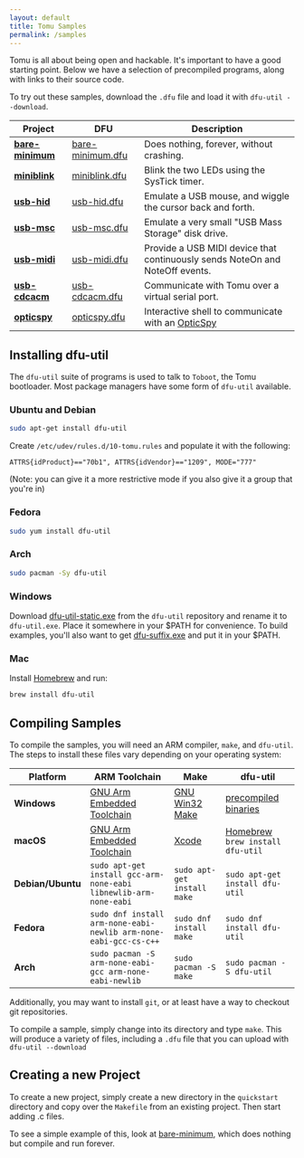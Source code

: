 ```yaml
---
layout: default
title: Tomu Samples
permalink: /samples
---
```


Tomu is all about being open and hackable.  It's important to have a good starting point.  Below we have a selection of precompiled programs, along with links to their source code.

To try out these samples, download the `.dfu` file and load it with `dfu-util --download`.

Project   | DFU | Description
---------- | -------------- | --------------
**[bare-minimum](https://github.com/im-tomu/tomu-quickstart/tree/master/bare-minimum)** | [bare-minimum.dfu](https://github.com/im-tomu/tomu-quickstart/raw/master/prebuilt/bare-minimum.dfu) | Does nothing, forever, without crashing.
**[miniblink](https://github.com/im-tomu/tomu-quickstart/tree/master/miniblink)** | [miniblink.dfu](https://github.com/im-tomu/tomu-quickstart/raw/master/prebuilt/miniblink.dfu) | Blink the two LEDs using the SysTick timer.
**[usb-hid](https://github.com/im-tomu/tomu-quickstart/tree/master/usb-hid)** | [usb-hid.dfu](https://github.com/im-tomu/tomu-quickstart/raw/master/prebuilt/usb-hid.dfu) | Emulate a USB mouse, and wiggle the cursor back and forth.
**[usb-msc](https://github.com/im-tomu/tomu-quickstart/tree/master/usb-msc)** | [usb-msc.dfu](https://github.com/im-tomu/tomu-quickstart/raw/master/prebuilt/usb-msc.dfu) | Emulate a very small "USB Mass Storage" disk drive.
**[usb-midi](https://github.com/im-tomu/tomu-quickstart/tree/master/usb-midi)** | [usb-midi.dfu](https://github.com/im-tomu/tomu-quickstart/raw/master/prebuilt/usb-midi.dfu) | Provide a USB MIDI device that continuously sends NoteOn and NoteOff events.
**[usb-cdcacm](https://github.com/im-tomu/tomu-quickstart/tree/master/usb-cdcacm)** | [usb-cdcacm.dfu](https://github.com/im-tomu/tomu-quickstart/raw/master/prebuilt/usb-cdcacm.dfu) | Communicate with Tomu over a virtual serial port.
**[opticspy](https://github.com/im-tomu/tomu-quickstart/tree/master/opticspy)**  | [opticspy.dfu](https://github.com/im-tomu/tomu-quickstart/raw/master/prebuilt/opticspy.dfu) | Interactive shell to communicate with an [OpticSpy](http://www.grandideastudio.com/opticspy/)

## Installing dfu-util

The `dfu-util` suite of programs is used to talk to `Toboot`,
the Tomu bootloader.  Most package managers have some form of
`dfu-util` available.

### Ubuntu and Debian

````sh
sudo apt-get install dfu-util
````

Create `/etc/udev/rules.d/10-tomu.rules` and populate it with the following:

````udev
ATTRS{idProduct}=="70b1", ATTRS{idVendor}=="1209", MODE="777"
````

(Note: you can give it a more restrictive mode if you also give it a group that you're in)

### Fedora

````sh
sudo yum install dfu-util
````

### Arch

````sh
sudo pacman -Sy dfu-util
````

### Windows

Download [dfu-util-static.exe](http://dfu-util.sourceforge.net/releases/dfu-util-0.8-binaries/win32-mingw32/dfu-util-static.exe) from the `dfu-util` repository and rename it to `dfu-util.exe`.  Place it somewhere in your $PATH for convenience.  To build examples, you'll also want to get [dfu-suffix.exe](http://dfu-util.sourceforge.net/releases/dfu-util-0.8-binaries/win32-mingw32/dfu-suffix.exe) and put it in your $PATH.

### Mac

Install [Homebrew](https://brew.sh/) and run:

````sh
brew install dfu-util
````

## Compiling Samples

To compile the samples, you will need an ARM compiler, `make`, and `dfu-util`.  The steps to install these files vary depending on your operating system:

Platform   | ARM Toolchain  | Make  | dfu-util
---------- | -------------- | ----- | ----------
**Windows**    | [GNU Arm Embedded Toolchain](https://developer.arm.com/open-source/gnu-toolchain/gnu-rm/downloads) | [GNU Win32 Make](http://gnuwin32.sourceforge.net/packages/make.htm) | [precompiled binaries](http://dfu-util.sourceforge.net/releases/dfu-util-0.8-binaries/win32-mingw32/)
**macOS**      | [GNU Arm Embedded Toolchain](https://developer.arm.com/open-source/gnu-toolchain/gnu-rm/downloads) | [Xcode](https://itunes.apple.com/us/app/xcode/id497799835) | [Homebrew](https://brew.sh/) `brew install dfu-util`
**Debian/Ubuntu** | `sudo apt-get install gcc-arm-none-eabi libnewlib-arm-none-eabi` | `sudo apt-get install make` | `sudo apt-get install dfu-util`
**Fedora** | `sudo dnf install arm-none-eabi-newlib arm-none-eabi-gcc-cs-c++` | `sudo dnf install make` | `sudo dnf install dfu-util`
**Arch** | `sudo pacman -S arm-none-eabi-gcc arm-none-eabi-newlib` | `sudo pacman -S make` | `sudo pacman -S dfu-util`

Additionally, you may want to install `git`, or at least have a way to checkout git repositories.

To compile a sample, simply change into its directory and type `make`.  This will produce a variety of files, including a `.dfu` file that you can upload with `dfu-util --download`

## Creating a new Project

To create a new project, simply create a new directory in the `quickstart` directory and copy over the `Makefile` from an existing project.  Then start adding .c files.

To see a simple example of this, look at [bare-minimum](https://github.com/im-tomu/tomu-quickstart/tree/master/bare-minimum), which does nothing but compile and run forever.
